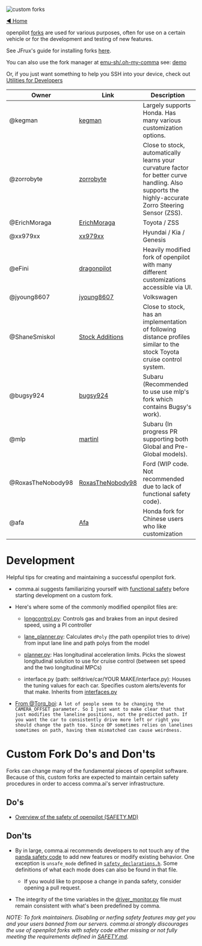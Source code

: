 ![custom forks](https://user-images.githubusercontent.com/37757984/82701890-d2a56880-9c25-11ea-8ed8-fc287b7ae883.png)

[◄ Home](https://github.com/commaai/openpilot/wiki)

openpilot [forks](https://en.wikipedia.org/wiki/Fork_(software_development)) are used for various purposes, often for use on a certain vehicle or for the development and testing of new features.

See JFrux's guide for installing forks [here](https://medium.com/@jfrux/comma-eon-installing-a-fork-of-openpilot-5c2b5c134b4b).

You can also use the fork manager at [emu-sh/.oh-my-comma](https://github.com/emu-sh/.oh-my-comma) see: [demo](https://emu.sh/demo.gif)

Or, if you just want something to help you SSH into your device, check out [Utilities for Developers](https://github.com/commaai/openpilot/wiki/Utilities-for-developers)


Owner         | Link                                                                | Description
------------- | ------------------------------------------------------------------- | -----------------------
@kegman       | [kegman](https://github.com/kegman/openpilot)                       | Largely supports Honda. Has many various customization options.
@zorrobyte        | [zorrobyte](https://github.com/zorrobyte/openpilot)                 | Close to stock, automatically learns your curvature factor for better curve handling. Also supports the highly-accurate Zorro Steering Sensor (ZSS).
@ErichMoraga      | [ErichMoraga](https://github.com/ErichMoraga/openpilot)             | Toyota / ZSS
@xx979xx          | [xx979xx](https://github.com/xx979xx/openpilot/tree/HKG_community)  | Hyundai / Kia / Genesis
@eFini            | [dragonpilot](https://github.com/dragonpilot-community/dragonpilot) | Heavily modified fork of openpilot with many different customizations accessible via UI.
@jyoung8607       | [jyoung8607](https://github.com/jyoung8607/openpilot)               | Volkswagen
@ShaneSmiskol     | [Stock Additions](https://github.com/ShaneSmiskol/openpilot)        | Close to stock, has an implementation of following distance profiles similar to the stock Toyota cruise control system.
@bugsy924         | [bugsy924](https://github.com/bugsy924/openpilot)                   | Subaru (Recommended to use use mlp's fork which contains Bugsy's work).
@mlp              | [martinl](https://github.com/martinl/openpilot)                     | Subaru (In progress PR supporting both Global and Pre-Global models).
@RoxasTheNobody98 | [RoxasTheNobody98](https://github.com/roxasthenobody98/openpilot)  | Ford (WIP code. Not recommended due to lack of functional safety code).
@afa              | [Afa](https://github.com/Rming/openpilot)                          | Honda fork for Chinese users who like customization


# Development

Helpful tips for creating and maintaining a successful openpilot fork.

- comma.ai suggests familiarizing yourself with [functional safety](https://en.wikipedia.org/wiki/ISO_26262) before starting development on a custom fork.

- Here's where some of the commonly modified openpilot files are:
  - [longcontrol.py](https://github.com/commaai/openpilot/blob/master/selfdrive/controls/lib/longcontrol.py): Controls gas and brakes from an input desired speed, using a PI controller

  - [lane_planner.py](https://github.com/commaai/openpilot/blob/master/selfdrive/controls/lib/lane_planner.py): Calculates `dPoly` (the path openpilot tries to drive) from input lane line and path polys from the model

  - [planner.py](https://github.com/commaai/openpilot/blob/master/selfdrive/controls/lib/planner.py): Has longitudinal acceleration limits. Picks the slowest longitudinal solution to use for cruise control (between set speed and the two longitudinal MPCs)

  - interface.py (path: selfdrive/car/YOUR MAKE/interface.py): Houses the tuning values for each car. Specifies custom alerts/events for that make. Inherits from [interfaces.py](https://github.com/commaai/openpilot/blob/master/selfdrive/car/interfaces.py)

- [From @Torq_boi](https://discordapp.com/channels/469524606043160576/538741329799413760/695014354428362868): `A lot of people seem to be changing the CAMERA_OFFSET parameter. So I just want to make clear that that just modifies the laneline positions, not the predicted path. If you want the car to consistently drive more left or right you should change the path too. Since OP sometimes relies on lanelines sometimes on path, having them mismatched can cause weirdness.`

# Custom Fork Do's and Don'ts

Forks can change many of the fundamental pieces of openpilot software. Because of this, custom forks are expected to maintain certain safety procedures in order to access comma.ai's server infrastructure.

## Do's

- [Overview of the safety of openpilot (SAFETY.MD)](https://github.com/commaai/openpilot/blob/master/SAFETY.md)

## Don'ts

- By in large, comma.ai recommends developers to not touch any of the [panda safety code](https://github.com/commaai/panda) to add new features or modify existing behavior. One exception is `unsafe_mode` defined in [`safety_declarations.h`](https://github.com/commaai/panda/blob/master/board/safety_declarations.h). Some definitions of what each mode does can also be found in that file.

  - If you would like to propose a change in panda safety, consider opening a pull request.

- The integrity of the time variables in the [driver_monitor.py](https://github.com/commaai/openpilot/blob/master/selfdrive/monitoring/driver_monitor.py) file must remain consistent with what's been predefined by comma.

*NOTE: To fork maintainers. Disabling or nerfing safety features may get you and your users banned from our servers. comma.ai strongly discourages the use of openpilot forks with safety code either missing or not fully meeting the requirements defined in [SAFETY.md](https://github.com/commaai/openpilot/blob/master/SAFETY.md).*